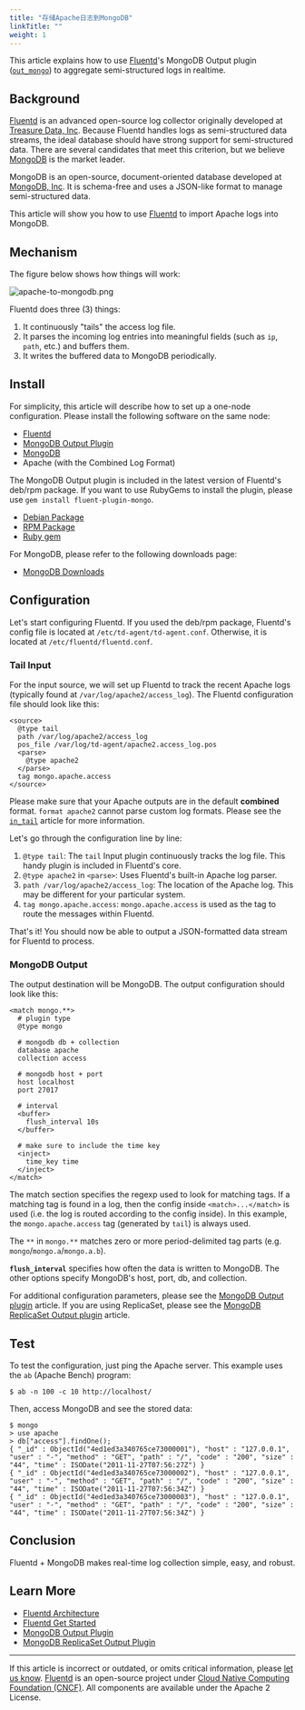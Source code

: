 ```yaml
---
title: "存储Apache日志到MongoDB"
linkTitle: ""
weight: 1
---
```


This article explains how to use [Fluentd](http://fluentd.org/)'s
MongoDB Output plugin ([`out_mongo`](/plugins/output/mongo.md)) to aggregate
semi-structured logs in realtime.

## Background

[Fluentd](http://fluentd.org/) is an advanced open-source log collector
originally developed at [Treasure Data, Inc](http://www.treasuredata.com/).
Because Fluentd handles logs as semi-structured data streams, the ideal database
should have strong support for semi-structured data. There are several
candidates that meet this criterion, but we believe
[MongoDB](http://www.mongodb.org/) is the market leader.

MongoDB is an open-source, document-oriented database developed at
[MongoDB, Inc](http://www.mongodb.com/). It is schema-free and uses a
JSON-like format to manage semi-structured data.

This article will show you how to use [Fluentd](http://fluentd.org/) to
import Apache logs into MongoDB.

## Mechanism

The figure below shows how things will work:

![apache-to-mongodb.png](/images/apache-to-mongodb.png)

Fluentd does three (3) things:

1.  It continuously "tails" the access log file.
2.  It parses the incoming log entries into meaningful fields (such as
    `ip`, `path`, etc.) and buffers them.
3.  It writes the buffered data to MongoDB periodically.

## Install

For simplicity, this article will describe how to set up a one-node
configuration. Please install the following software on the same node:

- [Fluentd](http://fluentd.org/)
- [MongoDB Output Plugin](/plugins/output/mongo.md)
- [MongoDB](http://www.mongodb.org/)
- Apache (with the Combined Log Format)

The MongoDB Output plugin is included in the latest version of Fluentd's
deb/rpm package. If you want to use RubyGems to install the plugin,
please use `gem install fluent-plugin-mongo`.

- [Debian Package](/install/install-by-deb.md)
- [RPM Package](/install/install-by-rpm.md)
- [Ruby gem](/install/install-by-gem.md)

For MongoDB, please refer to the following downloads page:

- [MongoDB Downloads](http://www.mongodb.org/downloads)

## Configuration

Let's start configuring Fluentd. If you used the deb/rpm package,
Fluentd's config file is located at `/etc/td-agent/td-agent.conf`.
Otherwise, it is located at `/etc/fluentd/fluentd.conf`.

### Tail Input

For the input source, we will set up Fluentd to track the recent Apache
logs (typically found at `/var/log/apache2/access_log`). The Fluentd
configuration file should look like this:

```
<source>
  @type tail
  path /var/log/apache2/access_log
  pos_file /var/log/td-agent/apache2.access_log.pos
  <parse>
    @type apache2
  </parse>
  tag mongo.apache.access
</source>
```

Please make sure that your Apache outputs are in the default
**combined** format. `format apache2` cannot parse custom log formats.
Please see the [`in_tail`](/plugins/input/tail.md) article for more information.

Let's go through the configuration line by line:

1.  `@type tail`: The `tail` Input plugin continuously tracks the log
    file. This handy plugin is included in Fluentd's core.
2.  `@type apache2` in `<parse>`: Uses Fluentd's built-in Apache log
    parser.
3.  `path /var/log/apache2/access_log`: The location of the Apache log.
    This may be different for your particular system.
4.  `tag mongo.apache.access`: `mongo.apache.access` is used as the tag
    to route the messages within Fluentd.

That's it! You should now be able to output a JSON-formatted data stream
for Fluentd to process.

### MongoDB Output

The output destination will be MongoDB. The output configuration should
look like this:

```
<match mongo.**>
  # plugin type
  @type mongo

  # mongodb db + collection
  database apache
  collection access

  # mongodb host + port
  host localhost
  port 27017

  # interval
  <buffer>
    flush_interval 10s
  </buffer>

  # make sure to include the time key
  <inject>
    time_key time
  </inject>
</match>
```

The match section specifies the regexp used to look for matching tags.
If a matching tag is found in a log, then the config inside
`<match>...</match>` is used (i.e. the log is routed according to the
config inside). In this example, the `mongo.apache.access` tag
(generated by `tail`) is always used.

The `**` in `mongo.**` matches zero or more period-delimited tag parts
(e.g. `mongo`/`mongo.a`/`mongo.a.b`).

**`flush_interval`** specifies how often the data is written to MongoDB.
The other options specify MongoDB's host, port, db, and collection.

For additional configuration parameters, please see the [MongoDB Output plugin](/plugins/output/mongo.md) article. If you are using ReplicaSet, please see the
[MongoDB ReplicaSet Output plugin](/plugins/output/mongo_replset.md) article.

## Test

To test the configuration, just ping the Apache server. This example
uses the `ab` (Apache Bench) program:

```
$ ab -n 100 -c 10 http://localhost/
```

Then, access MongoDB and see the stored data:

```
$ mongo
> use apache
> db["access"].findOne();
{ "_id" : ObjectId("4ed1ed3a340765ce73000001"), "host" : "127.0.0.1", "user" : "-", "method" : "GET", "path" : "/", "code" : "200", "size" : "44", "time" : ISODate("2011-11-27T07:56:27Z") }
{ "_id" : ObjectId("4ed1ed3a340765ce73000002"), "host" : "127.0.0.1", "user" : "-", "method" : "GET", "path" : "/", "code" : "200", "size" : "44", "time" : ISODate("2011-11-27T07:56:34Z") }
{ "_id" : ObjectId("4ed1ed3a340765ce73000003"), "host" : "127.0.0.1", "user" : "-", "method" : "GET", "path" : "/", "code" : "200", "size" : "44", "time" : ISODate("2011-11-27T07:56:34Z") }
```

## Conclusion

Fluentd + MongoDB makes real-time log collection simple, easy, and robust.

## Learn More

- [Fluentd Architecture](https://www.fluentd.org/architecture)
- [Fluentd Get Started](/overview/quickstart.md)
- [MongoDB Output Plugin](/plugins/output/mongo.md)
- [MongoDB ReplicaSet Output Plugin](/plugins/output/mongo_replset.md)

---

If this article is incorrect or outdated, or omits critical information, please [let us know](https://github.com/fluent/fluentd-docs-gitbook/issues?state=open).
[Fluentd](http://www.fluentd.org/) is an open-source project under [Cloud Native Computing Foundation (CNCF)](https://cncf.io/). All components are available under the Apache 2 License.
